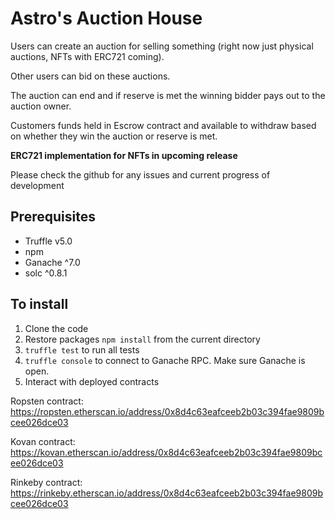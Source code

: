 # Astro's Auction House

Users can create an auction for selling something (right now just physical auctions, NFTs with ERC721 coming).

Other users can bid on these auctions.

The auction can end and if reserve is met the winning bidder pays out to the auction owner.

Customers funds held in Escrow contract and available to withdraw based on whether they win the auction or reserve is met.

**ERC721 implementation for NFTs in upcoming release**

Please check the github for any issues and current progress of development


## Prerequisites

* Truffle v5.0
* npm
* Ganache ^7.0
* solc ^0.8.1

## To install

1. Clone the code
2. Restore packages
   `npm install` from the current directory
3. `truffle test` to run all tests
4. `truffle console` to connect to Ganache RPC. Make sure Ganache is open.
5. Interact with deployed contracts

Ropsten contract: https://ropsten.etherscan.io/address/0x8d4c63eafceeb2b03c394fae9809bcee026dce03

Kovan contract: https://kovan.etherscan.io/address/0x8d4c63eafceeb2b03c394fae9809bcee026dce03

Rinkeby contract: https://rinkeby.etherscan.io/address/0x8d4c63eafceeb2b03c394fae9809bcee026dce03
